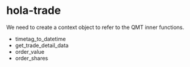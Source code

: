 # hola-trade

We need to create a context object to refer to the QMT inner functions.

- timetag_to_datetime
- get_trade_detail_data
- order_value
- order_shares
